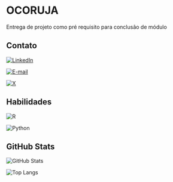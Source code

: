 # OCORUJA

Entrega de projeto como pré requisito para conclusão de módulo

## Contato

[![LinkedIn](https://img.shields.io/badge/LinkedIn-000?style=for-the-badge&logo=linkedin&logoColor=white)](https://www.linkedin.com/in/SEUUSERNAME/)

[![E-mail](https://img.shields.io/badge/-Email-000?style=for-the-badge&logo=microsoft-outlook&logoColor=007BFF)](mailto:SEUEMAIL)

[![X](https://img.shields.io/badge/X-000?style=for-the-badge&logo=x)](https://x.com/SEUUSERNAME)

## Habilidades

![R](https://img.shields.io/badge/R-3670A0?style=for-the-badge&logo=r&logoColor=w3670A0)

![Python](https://img.shields.io/badge/python-3670A0?style=for-the-badge&logo=python&logoColor=ffdd54)

## GitHub Stats

![GitHub Stats](https://github-readme-stats.vercel.app/api?username=SEUUSERNAME&theme=cobalt2&bg_color=#257CA3&border_color=fff&show_icons=true&icon_color=30A3DC&title_color=#E0F32D&text_color=FFF)

![Top Langs](https://github-readme-stats-git-masterrstaa-rickstaa.vercel.app/api/top-langs/?username=SEUUSERNAME&theme=cobalt2&bg_color=#257CA3&bg_color=#257CA3border_color=fff&title_color=#E0F32D&text_color=FFF)


